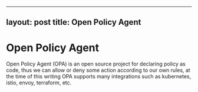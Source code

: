 
---
layout: post
title: Open Policy Agent
---


# Open Policy Agent

Open Policy Agent (OPA) is an open source project for declaring policy as code, thus we can allow or deny some action according to our own rules,
at the time of this writing  OPA supports many integrations such as kubernetes, istio, envoy, terraform, etc.





